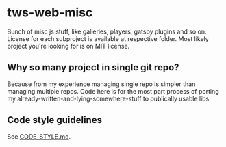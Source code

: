 # tws-web-misc

Bunch of misc js stuff, like galleries, players, gatsby plugins and so on.
License for each subproject is available at respective folder. Most likely project you're looking for is on MIT
license.

## Why so many project in single git repo?

Because from my experience managing single repo is simpler than managing multiple repos.
Code here is for the most part process of porting my already-written-and-lying-somewhere-stuff to publically usable libs.

## Code style guidelines

See [CODE_STYLE.md](./CODE_STYLE.md).
